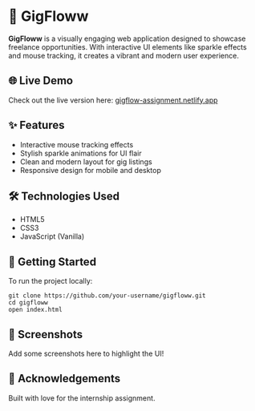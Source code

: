 <!DOCTYPE html>
<html lang="en">
<head>
  <meta charset="UTF-8">

</head>
<body>

  <h1>🚀 GigFloww</h1>
  <p><strong>GigFloww</strong> is a visually engaging web application designed to showcase freelance opportunities. With interactive UI elements like sparkle effects and mouse tracking, it creates a vibrant and modern user experience.</p>

  <h2>🌐 Live Demo</h2>
  <p>Check out the live version here: <a href="https://gigflow-assignment.netlify.app" target="_blank">gigflow-assignment.netlify.app</a></p>

  <h2>✨ Features</h2>
  <ul>
    <li>Interactive mouse tracking effects</li>
    <li>Stylish sparkle animations for UI flair</li>
    <li>Clean and modern layout for gig listings</li>
    <li>Responsive design for mobile and desktop</li>
  </ul>

  <h2>🛠️ Technologies Used</h2>
  <ul>
    <li>HTML5</li>
    <li>CSS3</li>
    <li>JavaScript (Vanilla)</li>
  </ul>

  <h2>📁 Getting Started</h2>
  <p>To run the project locally:</p>
  <pre><code>git clone https://github.com/your-username/gigfloww.git
cd gigfloww
open index.html</code></pre>

  <h2>📸 Screenshots</h2>
  <p>Add some screenshots here to highlight the UI!</p>

  <h2>🙌 Acknowledgements</h2>
  <p>Built with love for the internship assignment.</p>

</body>
</html>
